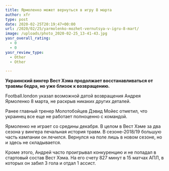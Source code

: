 ```yaml
---
title: Ярмоленко может вернуться в игру 8 марта
author: xfr
type: post
date: 2020-02-25T20:19:47+00:00
url: /2020/02/25/yarmolenko-mozhet-vernutsya-v-igru-8-mart/
image: /uploads/photo_2020-02-25_13-41-43.jpg
yasr_overall_rating:
  - 0
  - 0
yasr_review_type:
  - Other
  - Other

---
```

**Украинский вингер Вест Хэма продолжает восстанавливаться от травмы бедра, но уже близок к возвращению.**

Football.london указал возможной датой возвращения Андрея Ярмоленко 8 марта, не раскрыв никаких других деталей.

Ранее главный тренер Молотобойцев Дэвид Мойес отметил, что украинец все еще не работает полноценно с командой.

Ярмоленко не играет со средины декабря. В целом в Вест Хэме за два сезона у вингера печальная история травм. В сезоне-2018/19 большую часть кампании он лечился. Вернулся на поле лишь в новом сезоне, но и здесь не складывается.

Кроме этого, Андрей часто проигрывал конкуренцию и не попадал в стартовый состав Вест Хэма. На его счету 827 минут в 15 матчах АПЛ, в которых он забил 3 гола и отдал 1 ассист.